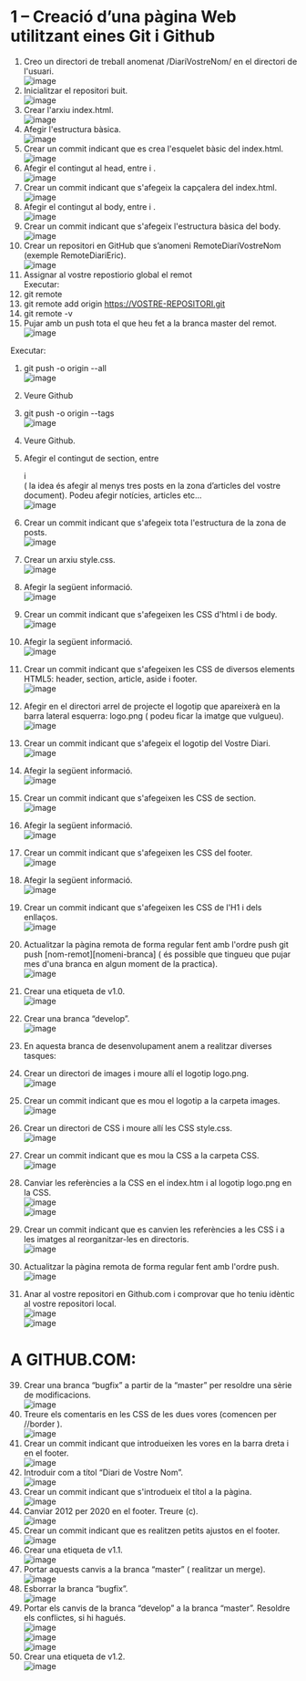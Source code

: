 # 1 – Creació d’una pàgina Web utilitzant eines Git i Github

1. Creo un directori de treball anomenat /DiariVostreNom/ en el directori de l'usuari.  
![image](https://user-images.githubusercontent.com/71662908/96489553-df170700-123f-11eb-9694-742c142fd2bc.png)
2. Inicialitzar el repositori buit.  
![image](https://user-images.githubusercontent.com/71662908/96488065-c1e13900-123d-11eb-95fc-6e87a0b2adc6.png)  
3. Crear l'arxiu index.html.  
![image](https://user-images.githubusercontent.com/71662908/96488092-c7d71a00-123d-11eb-9356-62f780f65084.png)  
4. Afegir l'estructura bàsica.  
![image](https://user-images.githubusercontent.com/71662908/96488115-ce659180-123d-11eb-9a2d-ad692e3aa679.png)  
5. Crear un commit indicant que es crea l'esquelet bàsic del index.html.  
![image](https://user-images.githubusercontent.com/71662908/96488136-d4f40900-123d-11eb-9685-32443d37b143.png)  
6. Afegir el contingut al head, entre <head> i </head>.  
![image](https://user-images.githubusercontent.com/71662908/96488154-dae9ea00-123d-11eb-9caf-05859a47aaeb.png)  
7. Crear un commit indicant que s'afegeix la capçalera del index.html.  
![image](https://user-images.githubusercontent.com/71662908/96488181-e2a98e80-123d-11eb-9548-cc4f52b00248.png)  
8. Afegir el contingut al body, entre <body> i </body>.  
![image](https://user-images.githubusercontent.com/71662908/96488204-e9380600-123d-11eb-8d2b-dfb04c58cbd1.png)  
9. Crear un commit indicant que s'afegeix l'estructura bàsica del body.  
![image](https://user-images.githubusercontent.com/71662908/96488228-f0f7aa80-123d-11eb-9570-0248aa2d1f36.png)  
10. Crear un repositori en GitHub que s’anomeni RemoteDiariVostreNom (exemple RemoteDiariEric).  
![image](https://user-images.githubusercontent.com/71662908/96488247-f81eb880-123d-11eb-8f1b-138af6042acd.png)  
11. Assignar al vostre repostiorio global el remot  
Executar:
1. git remote  
2. git remote add origin https://VOSTRE-REPOSITORI.git  
3. git remote -v  
4. Pujar amb un push tota el que heu fet a la branca master del remot.  
![image](https://user-images.githubusercontent.com/71662908/96488278-01a82080-123e-11eb-94ba-319344e19582.png)  

Executar:  
1. git push -o origin --all  
![image](https://user-images.githubusercontent.com/71662908/96488311-11276980-123e-11eb-8762-0ebaec5bda5c.png)  
2. Veure Github  
3. git push -o origin --tags  
![image](https://user-images.githubusercontent.com/71662908/96488325-184e7780-123e-11eb-9f46-a02af9af4ec4.png)  
4. Veure Github.  

12. Afegir el contingut de section, entre <section> i </section> ( la idea és afegir al menys tres
posts en la zona d’articles del vostre document). Podeu afegir notícies, articles etc...  
![image](https://user-images.githubusercontent.com/71662908/96488379-2c927480-123e-11eb-96ed-17978f09a37c.png)  
13. Crear un commit indicant que s'afegeix tota l'estructura de la zona de posts.  
![image](https://user-images.githubusercontent.com/71662908/96488393-34eaaf80-123e-11eb-969d-97d21b665a17.png)  
14. Crear un arxiu style.css.  
![image](https://user-images.githubusercontent.com/71662908/96488409-3c11bd80-123e-11eb-8cba-f8cacc1dfef7.png)  
15. Afegir la següent informació.  
![image](https://user-images.githubusercontent.com/71662908/96488424-4469f880-123e-11eb-994c-15842a9aadbd.png)  
16. Crear un commit indicant que s'afegeixen les CSS d'html i de body.   
![image](https://user-images.githubusercontent.com/71662908/96488436-4af87000-123e-11eb-9474-de1c223985ed.png)  
17. Afegir la següent informació.  
![image](https://user-images.githubusercontent.com/71662908/96488452-5186e780-123e-11eb-81fe-a94d1752a458.png)  
18. Crear un commit indicant que s'afegeixen les CSS de diversos elements HTML5: header, section, article, aside i footer.  
![image](https://user-images.githubusercontent.com/71662908/96488468-58adf580-123e-11eb-80da-2d81c16e504f.png)  
19. Afegir en el directori arrel de projecte el logotip que apareixerà en la barra lateral esquerra:
logo.png ( podeu ficar la imatge que vulgueu).  
![image](https://user-images.githubusercontent.com/71662908/96488481-5fd50380-123e-11eb-8ac9-cd144575516c.png)  
20. Crear un commit indicant que s'afegeix el logotip del Vostre Diari.  
![image](https://user-images.githubusercontent.com/71662908/96488490-65324e00-123e-11eb-9b1b-247562e82ce4.png)  
21. Afegir la següent informació.  
![image](https://user-images.githubusercontent.com/71662908/96488520-6c595c00-123e-11eb-95cd-37ec7ff765df.png)  
22. Crear un commit indicant que s'afegeixen les CSS de section.  
![image](https://user-images.githubusercontent.com/71662908/96488571-7bd8a500-123e-11eb-97ee-7827fcac686f.png)  
23. Afegir la següent informació.  
![image](https://user-images.githubusercontent.com/71662908/96488595-83984980-123e-11eb-9f02-9f9e2f3a1c7e.png)  
24. Crear un commit indicant que s'afegeixen les CSS del footer.  
![image](https://user-images.githubusercontent.com/71662908/96488607-88f59400-123e-11eb-8413-1e6b04730a1b.png)  
25. Afegir la següent informació.  
![image](https://user-images.githubusercontent.com/71662908/96488622-8f840b80-123e-11eb-80fc-ecc5853286c0.png)  
26. Crear un commit indicant que s'afegeixen les CSS de l'H1 i dels enllaços.  
![image](https://user-images.githubusercontent.com/71662908/96488641-97dc4680-123e-11eb-8a6d-82d89fe4a6b0.png)  
27. Actualitzar la pàgina remota de forma regular fent amb l'ordre push git push [nom-remot][nomeni-branca] ( és possible que tingueu que pujar mes d'una branca en algun moment de la practica).  
![image](https://user-images.githubusercontent.com/71662908/96488662-9e6abe00-123e-11eb-992c-420e6b825042.png)  
28. Crear una etiqueta de v1.0.  
![image](https://user-images.githubusercontent.com/71662908/96488696-ac204380-123e-11eb-8c97-dc9347383b1b.png)  
29. Crear una branca “develop”.  
![image](https://user-images.githubusercontent.com/71662908/96488726-bb9f8c80-123e-11eb-902d-e893faa1b60e.png)  
30. En aquesta branca de desenvolupament anem a realitzar diverses tasques:  
31. Crear un directori de images i moure allí el logotip logo.png.  
![image](https://user-images.githubusercontent.com/71662908/96488758-ca863f00-123e-11eb-869d-33c3c89b9ddc.png)  
32. Crear un commit indicant que es mou el logotip a la carpeta images.  
![image](https://user-images.githubusercontent.com/71662908/96488768-d114b680-123e-11eb-8db5-5a914107a3d9.png)  
33. Crear un directori de CSS i moure allí les CSS style.css.  
![image](https://user-images.githubusercontent.com/71662908/96488774-d6720100-123e-11eb-9622-6c86da73c900.png)
34. Crear un commit indicant que es mou la CSS a la carpeta CSS.  
![image](https://user-images.githubusercontent.com/71662908/96488799-dd990f00-123e-11eb-92e5-d6642603ffd8.png)  
35. Canviar les referències a la CSS en el index.htm i al logotip logo.png en la CSS.  
![image](https://user-images.githubusercontent.com/71662908/96488818-e2f65980-123e-11eb-9cf2-ee62a93d6a52.png)  
![image](https://user-images.githubusercontent.com/71662908/96488826-e7bb0d80-123e-11eb-9092-31bb064bd5cc.png)  
36. Crear un commit indicant que es canvien les referències a les CSS i a les imatges al reorganitzar-les en directoris.  
![image](https://user-images.githubusercontent.com/71662908/96488859-f275a280-123e-11eb-9a83-37024ea8acc4.png)  
37. Actualitzar la pàgina remota de forma regular fent amb l'ordre push.  
![image](https://user-images.githubusercontent.com/71662908/96488882-f86b8380-123e-11eb-9078-74965cf4cfe2.png)  
38. Anar al vostre repositori en Github.com i comprovar que ho teniu idèntic al vostre repositori
local.  
![image](https://user-images.githubusercontent.com/71662908/96488903-ff929180-123e-11eb-8669-c097d44e7886.png)  
![image](https://user-images.githubusercontent.com/71662908/96488938-09b49000-123f-11eb-9540-3b7693db0e19.png)  

# A GITHUB.COM:  
39. Crear una branca “bugfix” a partir de la “master” per resoldre una sèrie de modificacions.  
![image](https://user-images.githubusercontent.com/71662908/96488962-11743480-123f-11eb-916c-66aad6802e05.png)  
40. Treure els comentaris en les CSS de les dues vores (comencen per //border ).  
![image](https://user-images.githubusercontent.com/71662908/96488977-16d17f00-123f-11eb-8558-bb8fbb7fc4de.png)  
41. Crear un commit indicant que introdueixen les vores en la barra dreta i en el footer.  
![image](https://user-images.githubusercontent.com/71662908/96488995-1c2ec980-123f-11eb-99b0-f31f3ee3a558.png)  
42. Introduir com a títol “Diari de Vostre Nom”.  
![image](https://user-images.githubusercontent.com/71662908/96489007-20f37d80-123f-11eb-9006-2c6707e2ab53.png)  
43. Crear un commit indicant que s'introdueix el títol a la pàgina.  
![image](https://user-images.githubusercontent.com/71662908/96489030-29e44f00-123f-11eb-9424-f6ff796b54f1.png)  
44. Canviar 2012 per 2020 en el footer. Treure (c).  
![image](https://user-images.githubusercontent.com/71662908/96489056-2fda3000-123f-11eb-83c8-75f84fbb1e3f.png)  
45. Crear un commit indicant que es realitzen petits ajustos en el footer.  
![image](https://user-images.githubusercontent.com/71662908/96489091-3d8fb580-123f-11eb-9666-0e83e57a4331.png)  
46. Crear una etiqueta de v1.1.  
![image](https://user-images.githubusercontent.com/71662908/96489107-42ed0000-123f-11eb-92cc-8ab074550f7b.png)  
47. Portar aquests canvis a la branca “master” ( realitzar un merge).  
![image](https://user-images.githubusercontent.com/71662908/96489121-48e2e100-123f-11eb-8c0a-7c51cbbeaf19.png)  
48. Esborrar la branca “bugfix”.  
![image](https://user-images.githubusercontent.com/71662908/96489130-4ed8c200-123f-11eb-93fb-e171275ca0bd.png)  
49. Portar els canvis de la branca “develop” a la branca “master”. Resoldre els conflictes, si hi
hagués.  
![image](https://user-images.githubusercontent.com/71662908/96489147-5730fd00-123f-11eb-9772-0569da782405.png)  
![image](https://user-images.githubusercontent.com/71662908/96489180-644dec00-123f-11eb-9217-9282f5494c67.png)  
![image](https://user-images.githubusercontent.com/71662908/96489205-6adc6380-123f-11eb-9f56-50b7b1cd9d7e.png)  
50. Crear una etiqueta de v1.2.  
![image](https://user-images.githubusercontent.com/71662908/96489219-716adb00-123f-11eb-9ed6-4b11548d7845.png)  



